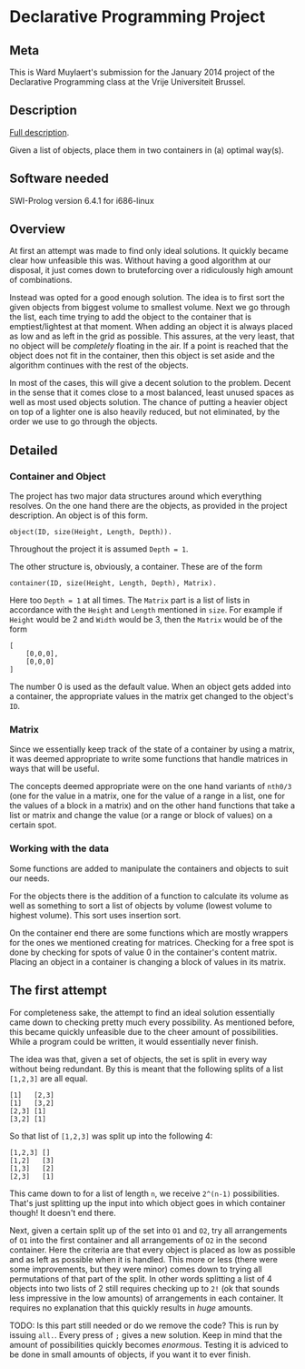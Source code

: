 # Declarative Programming Project

## Meta

This is Ward Muylaert's submission for the January 2014 project of the
Declarative Programming class at the Vrije Universiteit Brussel.

## Description

[Full description](https://ai.vub.ac.be/node/1208).

Given a list of objects, place them in two containers in (a) optimal way(s).

## Software needed

SWI-Prolog version 6.4.1 for i686-linux

## Overview

At first an attempt was made to find only ideal solutions. It quickly became
clear how unfeasible this was. Without having a good algorithm at our disposal,
it just comes down to bruteforcing over a ridiculously high amount of
combinations.

Instead was opted for a good enough solution. The idea is to first sort the
given objects from biggest volume to smallest volume. Next we go through the
list, each time trying to add the object to the container that is
emptiest/lightest at that moment. When adding an object it is always placed as
low and as left in the grid as possible. This assures, at the very least, that
no object will be *completely* floating in the air. If a point is reached that
the object does not fit in the container, then this object is set aside and the
algorithm continues with the rest of the objects.

In most of the cases, this will give a decent solution to the problem. Decent in
the sense that it comes close to a most balanced, least unused spaces as well as
most used objects solution. The chance of putting a heavier object on top of a
lighter one is also heavily reduced, but not eliminated, by the order we use to
go through the objects.

## Detailed

### Container and Object

The project has two major data structures around which everything resolves. On
the one hand there are the objects, as provided in the project description. An
object is of this form.

    object(ID, size(Height, Length, Depth)).

Throughout the project it is assumed `Depth = 1`.

The other structure is, obviously, a container. These are of the form

    container(ID, size(Height, Length, Depth), Matrix).

Here too `Depth = 1` at all times. The `Matrix` part is a list of lists in
accordance with the `Height` and `Length` mentioned in `size`. For example if
`Height` would be 2 and `Width` would be 3, then the `Matrix` would be of the
form

    [
        [0,0,0],
        [0,0,0]
    ]

The number 0 is used as the default value. When an object gets added into a
container, the appropriate values in the matrix get changed to the object's
`ID`.

### Matrix

Since we essentially keep track of the state of a container by using a matrix,
it was deemed appropriate to write some functions that handle matrices in ways
that will be useful.

The concepts deemed appropriate were on the one hand variants of `nth0/3` (one
for the value in a matrix, one for the value of a range in a list, one for the
values of a block in a matrix) and on the other hand functions that take a list
or matrix and change the value (or a range or block of values) on a certain
spot.

### Working with the data

Some functions are added to manipulate the containers and objects to suit our
needs.

For the objects there is the addition of a function to calculate its volume as
well as something to sort a list of objects by volume (lowest volume to highest
volume). This sort uses insertion sort.

On the container end there are some functions which are mostly wrappers for the
ones we mentioned creating for matrices. Checking for a free spot is done by
checking for spots of value 0 in the container's content matrix. Placing an
object in a container is changing a block of values in its matrix.

## The first attempt

For completeness sake, the attempt to find an ideal solution essentially came
down to checking pretty much every possibility. As mentioned before, this became
quickly unfeasible due to the cheer amount of possibilities. While a program
could be written, it would essentially never finish.

The idea was that, given a set of objects, the set is split in every way without
being redundant. By this is meant that the following splits of a list `[1,2,3]`
are all equal.

    [1]   [2,3]
    [1]   [3,2]
    [2,3] [1]
    [3,2] [1]

So that list of `[1,2,3]` was split up into the following 4:

    [1,2,3] []
    [1,2]   [3]
    [1,3]   [2]
    [2,3]   [1]

This came down to for a list of length `n`, we receive `2^(n-1)` possibilities.
That's just splitting up the input into which object goes in which container
though! It doesn't end there.

Next, given a certain split up of the set into `O1` and `O2`, try all
arrangements of `O1` into the first container and all arrangements of `O2` in
the second container. Here the criteria are that every object is placed as low
as possible and as left as possible when it is handled. This more or less (there
were some improvements, but they were minor) comes down to trying all
permutations of that part of the split. In other words splitting a list of 4
objects into two lists of 2 still requires checking up to `2!` (ok that sounds
less impressive in the low amounts) of arrangements in each container. It 
requires no explanation that this quickly results in *huge* amounts.

TODO: Is this part still needed or do we remove the code?
This is run by issuing `all.`. Every press of `;` gives a new solution. Keep in
mind that the amount of possibilities quickly becomes *enormous*. Testing it is
adviced to be done in small amounts of objects, if you want it to ever finish.
